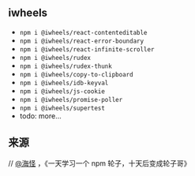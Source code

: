 ## iwheels
- `npm i @iwheels/react-contenteditable`
- `npm i @iwheels/react-error-boundary`
- `npm i @iwheels/react-infinite-scroller`
- `npm i @iwheels/rudex`
- `npm i @iwheels/rudex-thunk`
- `npm i @iwheels/copy-to-clipboard`
- `npm i @iwheels/idb-keyval`
- `npm i @iwheels/js-cookie`
- `npm i @iwheels/promise-poller`
- `npm i @iwheels/supertest`
- todo: more...

## 来源
// [@海怪](https://yanhaixiang.com/#/) ，《一天学习一个 npm 轮子，十天后变成轮子哥》

